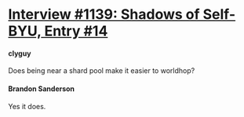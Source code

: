 # [Interview #1139: Shadows of Self-BYU, Entry #14](https://www.theoryland.com/intvmain.php?i=1139#14)

#### clyguy

Does being near a shard pool make it easier to worldhop?

#### Brandon Sanderson

Yes it does.

